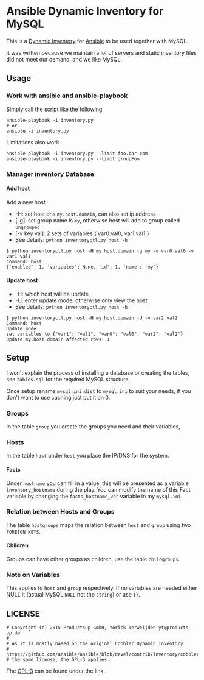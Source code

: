 # Ansible Dynamic Inventory for MySQL

This is a [Dynamic Inventory](http://docs.ansible.com/ansible/intro_dynamic_inventory.html) for [Ansible](https://github.com/ansible/ansible) to be used together with MySQL.

It was written because we maintain a lot of servers and static inventory files did not meet our demand, and we like MySQL.

## Usage
### Work with ansible and ansible-playbook
Simply call the script like the following

```
ansible-playbook -i inventory.py
# or
ansible -i inventory.py
```

Limitations also work

```
ansible-playbook -i inventory.py --limit foo.bar.com
ansible-playbook -i inventory.py --limit groupFoo
```

### Manager inventory Database 
#### Add host
Add a new host 
- -H: set host dns `my.host.domain`, can also set ip address
- [-g]: set group name is `my`, otherwise host will add to group called `ungrouped` 
- [-v key val]: 2 sets of variables { var0:val0, var1:val1 }
- See details: `python inventoryctl.py host -h` 
```
$ python inventoryctl.py host -H my.host.domain -g my -v var0 val0 -v var1 val1
Command: host
{'enabled': 1, 'variables': None, 'id': 1, 'name': 'my'}
```

#### Update host 
- -H: which host will be update
- -U: enter update mode, otherwise only view the host
- See details: `python inventoryctl.py host -h` 
```
$ python inventoryctl.py host -H my.host.domain -U -v var2 val2
Command: host
Update mode
set variables to {"var1": "val1", "var0": "val0", "var2": "val2"}
Update my.host.domain affected rows: 1
```

## Setup
I won't explain the process of installing a database or creating the tables, see `tables.sql` for the required MySQL structure.

Once setup rename `mysql.ini.dist` to `mysql.ini` to suit your needs, if you don't want to use caching just put it on 0.

### Groups
In the table `group` you create the groups you need and their variables,

### Hosts
In the table `host` under `host` you place the IP/DNS for the system.

#### Facts
Under `hostname` you can fill in a value, this will be presented as a variable `inventory_hostname` during the play.
You can modify the name of this Fact variable by changing the `facts_hostname_var` variable in my `mysql.ini`.

### Relation between Hosts and Groups
The table `hostgroups` maps the relation between `host` and `group` using two `FOREIGN KEYS`.

#### Children
Groups can have other groups as children, use the table `childgroups`.

### Note on Variables
This applies to `host` and `group` respectively.
If no variables are needed either NULL it (actual MySQL `NULL` not the `string`) or use `{}`.


## LICENSE
```
# Copyright (c) 2015 Productsup GmbH, Yorick Terweijden yt@products-up.de
#
# As it is mostly based on the original Cobbler Dynamic Inventory
# https://github.com/ansible/ansible/blob/devel/contrib/inventory/cobbler.py
# the same license, the GPL-3 applies.
```

The [GPL-3](http://www.gnu.org/licenses/gpl-3.0.en.html) can be found under the link.
